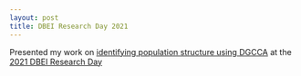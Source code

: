 ```yaml
---
layout: post
title: DBEI Research Day 2021
---
```


Presented my work on [identifying population structure using DGCCA](/research/2020-10-dgcca-ad/) at the [2021 DBEI Research Day](https://www.dbei.med.upenn.edu/2021ResearchDay/feng)
